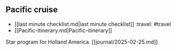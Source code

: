 ## Pacific cruise

- [[last minute checklist.md|last minute checklist]] :travel: #travel
- [[Pacific-itinerary.md|Pacific-itinerary]]

Star program for Holland America. [[journal/2025-02-25.md]] 
